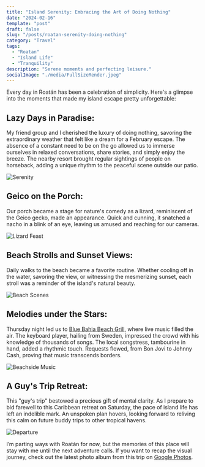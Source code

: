 ```yaml
---
title: "Island Serenity: Embracing the Art of Doing Nothing"
date: "2024-02-16"
template: "post"
draft: false
slug: "/posts/roatan-serenity-doing-nothing"
category: "Travel"
tags:
  - "Roatan"
  - "Island Life"
  - "Tranquility"
description: "Serene moments and perfecting leisure."
socialImage: "./media/FullSizeRender.jpeg"
---
```


Every day in Roatán has been a celebration of simplicity. Here's a glimpse into the moments that made my island escape pretty unforgettable:

## Lazy Days in Paradise:

My friend group and I cherished the luxury of doing nothing, savoring the extraordinary weather that felt like a dream for a February escape. The absence of a constant need to be on the go allowed us to immerse ourselves in relaxed conversations, share stories, and simply enjoy the breeze. The nearby resort brought regular sightings of people on horseback, adding a unique rhythm to the peaceful scene outside our patio.

![Serenity](./media/IMG_6227.jpeg)

## Geico on the Porch:

Our porch became a stage for nature's comedy as a lizard, reminiscent of the Geico gecko, made an appearance. Quick and cunning, it snatched a nacho in a blink of an eye, leaving us amused and reaching for our cameras.

![Lizard Feast](./media/lizard_placeholder.jpeg)

## Beach Strolls and Sunset Views:

Daily walks to the beach became a favorite routine. Whether cooling off in the water, savoring the view, or witnessing the mesmerizing sunset, each stroll was a reminder of the island's natural beauty.

![Beach Scenes](./media/beach_placeholder.jpeg)

## Melodies under the Stars:

Thursday night led us to [Blue Bahia Beach Grill](https://beachgrillroatan.com/), where live music filled the air. The keyboard player, hailing from Sweden, impressed the crowd with his knowledge of thousands of songs. The local songstress, tambourine in hand, added a rhythmic touch. Requests flowed, from Bon Jovi to Johnny Cash, proving that music transcends borders.

![Beachside Music](./media/music_placeholder.jpeg)

## A Guy's Trip Retreat:

This "guy's trip" bestowed a precious gift of mental clarity. As I prepare to bid farewell to this Caribbean retreat on Saturday, the pace of island life has left an indelible mark. An unspoken plan hovers, looking forward to reliving this calm on future buddy trips to other tropical havens.

![Departure](./media/departure_placeholder.jpeg)

I’m parting ways with Roatán for now, but the memories of this place will stay with me until the next adventure calls. If you want to recap the visual journey, check out the latest photo album from this trip on [Google Photos](https://photos.app.goo.gl/97bDJTrjULr3H3yK8).
